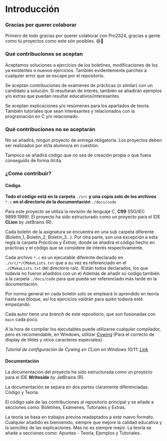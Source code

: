 # Introducción

### Gracias por querer colaborar

Primero de todo gracias por querer colaborar con Pro2324, gracias a gente como tú proyectos como este són posibles. 😄🥰

### Qué contribuciones se aceptan

Aceptamos soluciones a ejercicios de los boletines, modificaciones de los ya existentes o nuevos ejercicios. También
evidentemente parches a cualquier error que se escape por el repositorio.

Se aceptan contribuciones de exámenes de prácticas (o similar) con un candidato a solución. Si resultaran de interés,
también se añadirán ejemplos y/o extras que puedan resultar educativos/interesantes.

Se aceptan explicaciones y/o resúmenes para los apartados de teoría. También tutoriales que sean interesantes y
relacionados con la programación en C y/o relacionado.

### Qué contribuciones no se aceptarán

No se añadirá, ningún proyecto de entrega obligatoria. Los proyectos deben ser realizados por el/la alumno/a en
cuestión.

Tampoco se añadirá código que no sea de creación propia o que fuera conseguido de forma ilícita.

### ¿Como contribuir?

#### Código

**Todo el código está en la carpeta** ``./src`` **y una copia solo de los archivos** ``*.c`` **en el directorio de la
documentación** ``./docs/code``

Para este proyecto se utiliza la revisión de lenguaje C, **C99** (ISO/IEC 9899:1999). El proyecto ha sido estructurado
como un proyecto para el IDE **CLion** by JetBrains (R).

Cada boletín de la asignatura se encuentra en una sub carpeta diferente (Boletin_1, Boletin_2, Boletin_3...). Por otra
parte, son una excepción a esta regla la carpeta *Prácticas* y *Extras*, donde se añadirá el código hecho en prácticas y
el código que se considere de interés respectivamente.

Cada archivo ```*.c``` es un ejecutable diferente declarado en ``./src/*/CMakeLists.txt`` que a su vez es referenciado
en el ``./CMakeLists.txt`` del directorio raíz. (Están todos declarados, los que todavía no fueron añadidos con
un ``#``) Además de añadir sú código también a la carpeta ``./docs/code`` para que pueda ser referenciado más tarde en
la documentación.

Por norma general en cada boletín solo se empleará lo aprendido en teoría hasta ese bloque, así los ejercicios valdrán
para quién todavía esté empezando.

Cada autor tiene una *branch* de este repositorio, que son fusionadas con ``main`` cada poco.

A la hora de compilar los ejecutables puede utilizarse cualquier compilador, pero es recomendable, en Windows,
utilizar [Cywing](https://www.cygwin.com) (Para el correcto de display de tíldes y otros caracteres especiales).

*Tutorial de configuración de Cywing en CLion en Windows
10/11: [Link](https://www.jetbrains.com/help/clion/quick-tutorial-on-configuring-clion-on-windows.html#Cygwin)*

#### Documentación

La documentación del proyecto ha sido estructurada como un proyecto para el IDE **Writeside** by JetBrains (R).

La documentación se separa en dos partes claramente diferenciadas. Código y Teoría.

El código sale de las contribuciones al repositorio principal y se añade a secciones como: Boletines, Exámenes,
Tutoriales y Extras.

La teoría se basa en trabajos previos readaptados a este nuevo formato. Cualquier añadido es bienvenido, siempre que
mejore la calidad educativa y la sencillez de las explicaciones. Más no es siempre mejor. La teoría se añade a secciones
como: Apuntes - Teoría, Ejemplos y Tutoriales.